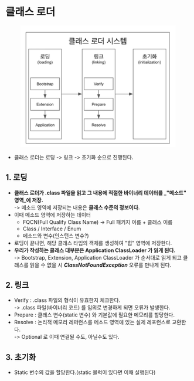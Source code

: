 # 클래스 로더

<figure><img src="../../../.gitbook/assets/image (7).png" alt=""><figcaption></figcaption></figure>

* 클래스 로더는 로딩 -> 링크 -> 초기화 순으로 진행된다.

## 1. 로딩

* **클래스 로더가 .class 파일을 읽고 그 내용에 적절한 바이너리 데이터를 **_**"메소드" 영역**_**에 저장.**\
  \-> 메소드 영역에 저장되는 내용은 **클래스 수준의 정보이다.**
* 이때 메소드 영역에 저장하는 데이터
  * FQCN(Full Qualify Class Name) -> Full 패키지 이름 + 클래스 이름
  * Class / Interface / Enum
  * 메소드와 변수(인스턴스 변수?)
* 로딩이 끝나면, 해당 클래스 타입의 객체를 생성하여 "힙" 영역에 저장한다.
* **우리가 작성하는 클래스 대부분은 Application ClassLoader 가 읽게 된다.**\
  \-> Bootstrap, Extension, Application ClassLoader 가 순서대로 읽게 되고 클래스를 읽을 수 없을 시 _**ClassNotFoundException**_ 오류를 만나게 된다.

## 2. 링크

* Verify : .class 파일의 형식이 유효한지 체크한다.\
  \-> .class 파일(바이너리 코드) 를 임의로 변경하게 되면 오류가 발생한다.
* Prepare : 클래스 변수(static 변수) 와 기본값에 필요한 메모리를 할당한다.
* Resolve : 논리적 메모리 레퍼런스를 메소드 영역에 있는 실제 레포런스로 교환한다.\
  \-> Optional 로 이때 연결될 수도, 아닐수도 있다.

## 3. 초기화

* Static 변수의 값을 할당한다.(static 블럭이 있다면 이때 실행된다)
